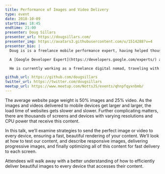 ```yaml
---
title: Performance of Images and Video Delivery
type: event
date: 2018-10-09
starttime: 18:45
endtime: 21:00
presenter: Doug Sillars
presenter_url: https://dougsillars.com/
presenter_img: https://avatars3.githubusercontent.com/u/1514288?v=4
presenter_bio: |
  Doug is is a freelance mobile performance expert, having helped thousands of developers speed up their mobile apps and websites.

  A [Google Developer Expert](https://developers.google.com/experts/) and the author of O'Reilly's [High Performance Android Apps](http://shop.oreilly.com/product/0636920035053.do), Doug has spoken at developer conferences in the US and Europe, and blogs regularly on his website.

  He is currently working as a freelance digital nomad, traveling with his family in Europe.

github_url: https://github.com/dougsillars
twitter_url: https://twitter.com/dougsillars
meetup_url: https://www.meetup.com/NottsJS/events/qhnpfqyxnbmb/
---
```


The average website page weight is 50% images and 25% video.  As the images and
videos delivered to mobile devices get larger and larger, the load time of
websites gets slower and slower.  Further complicating matters, there are
thousands of screens and devices with varying resolutions and CPU power that
receive this content.

In this talk, we’ll examine strategies to send the perfect image or video to
every device, ensuring a fast, beautiful rendering of your content.  We’ll look
at how to test our content, and describe responsive images, delivering
progressive images, and finally optimizing all of this content for fast delivery
to each screen.

Attendees will walk away with a better understanding of how to efficiently
deliver beautiful images to every device that accesses their content.
